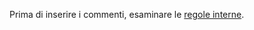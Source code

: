 Prima di inserire i commenti, esaminare le [regole interne](../house-rules.md).

<!--HONumber=Dec16_HO2-->



